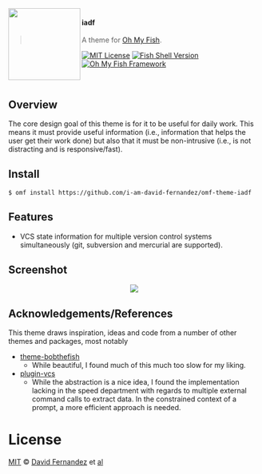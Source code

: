 <img src="https://cdn.rawgit.com/oh-my-fish/oh-my-fish/e4f1c2e0219a17e2c748b824004c8d0b38055c16/docs/logo.svg" align="left" width="144px" height="144px"/>

#### iadf
> A theme for [Oh My Fish][omf-link].

[![MIT License](https://img.shields.io/badge/license-MIT-007EC7.svg?style=flat-square)](/LICENSE)
[![Fish Shell Version](https://img.shields.io/badge/fish-v2.2.0-007EC7.svg?style=flat-square)](https://fishshell.com)
[![Oh My Fish Framework](https://img.shields.io/badge/Oh%20My%20Fish-Framework-007EC7.svg?style=flat-square)](https://www.github.com/oh-my-fish/oh-my-fish)

<br/>

## Overview

The core design goal of this theme is for it to be useful for daily work. This means it must provide useful information (i.e., information that helps the user get their work done) but also that it must be non-intrusive (i.e., is not distracting and is responsive/fast).

## Install

```fish
$ omf install https://github.com/i-am-david-fernandez/omf-theme-iadf
```


## Features

* VCS state information for multiple version control systems simultaneously (git, subversion and mercurial are supported).


## Screenshot

<p align="center">
<img src="{{SCREENSHOT_URL}}">
</p>


## Acknowledgements/References

This theme draws inspiration, ideas and code from a number of other themes and packages, most notably

* [theme-bobthefish](https://github.com/oh-my-fish/theme-bobthefish)
   * While beautiful, I found much of this much too slow for my liking.
* [plugin-vcs](https://github.com/oh-my-fish/plugin-vcs)
   * While the abstraction is a nice idea, I found the implementation lacking in the speed department with regards to multiple external command calls to extract data. In the constrained context of a prompt, a more efficient approach is needed.


# License

[MIT][mit] © [David Fernandez][author] et [al][contributors]


[mit]:            https://opensource.org/licenses/MIT
[author]:         https://github.com/{{USER}}
[contributors]:   https://github.com/{{USER}}/theme-iadf/graphs/contributors
[omf-link]:       https://www.github.com/oh-my-fish/oh-my-fish

[license-badge]:  https://img.shields.io/badge/license-MIT-007EC7.svg?style=flat-square
